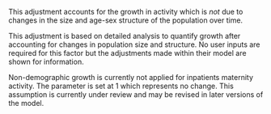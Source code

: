 This adjustment accounts for the growth in activity which is _not_ due to changes in the size and age-sex structure of the population over time.

This adjustment is based on detailed analysis to quantify growth after accounting for changes in population size and structure. No user inputs are required for this factor but the adjustments made within their model are shown for information.

Non-demographic growth is currently not applied for inpatients maternity activity. The parameter is set at 1 which represents no change. This assumption is currently under review and may be revised in later versions of the model.